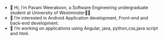 - 👋 Hi, I’m Pavani Weerakoon, a Software Engineering undergraduate student at University of Westminster👩‍🎓
- 👀 I’m interested in  Android Application development, Front-end and back-end development.
- 🌱 I’m working on applications using Angular, java, python,css,java script and html.


  
  

<!---
pavani-weerakoon/pavani-weerakoon is a ✨ special ✨ repository because its `README.md` (this file) appears on your GitHub profile.
You can click the Preview link to take a look at your changes.
--->
